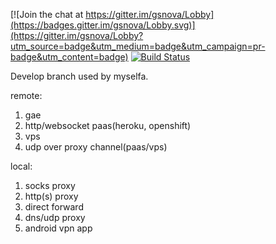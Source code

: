 [![Join the chat at https://gitter.im/gsnova/Lobby](https://badges.gitter.im/gsnova/Lobby.svg)](https://gitter.im/gsnova/Lobby?utm_source=badge&utm_medium=badge&utm_campaign=pr-badge&utm_content=badge)
[![Build Status](https://travis-ci.org/yinqiwen/gsnova.svg?branch=master)](https://travis-ci.org/yinqiwen/gsnova)

Develop branch used by myselfa. 

remote:   
1. gae  
2. http/websocket paas(heroku, openshift)   
3. vps   
4. udp over proxy channel(paas/vps)

local:  
1. socks proxy  
2. http(s) proxy  
3. direct forward   
5. dns/udp proxy   
6. android vpn app  

